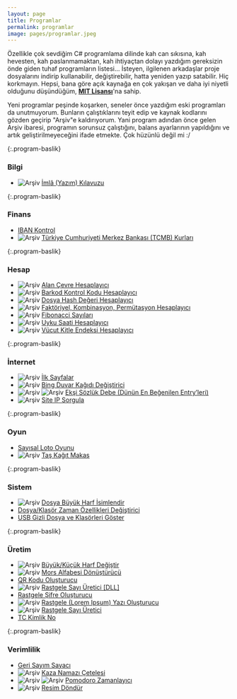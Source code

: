 ```yaml
---
layout: page
title: Programlar
permalink: programlar
image: pages/programlar.jpeg
---
```

Özellikle çok sevdiğim C# programlama dilinde kah can sıkısına, kah hevesten, kah paslanmamaktan, kah ihtiyaçtan dolayı yazdığım gereksizin önde giden tuhaf programların listesi... İsteyen, ilgilenen arkadaşlar proje dosyalarını indirip kullanabilir, değiştirebilir, hatta yeniden yazıp satabilir. Hiç korkmayın. Hepsi, bana göre açık kaynağa en çok yakışan ve daha iyi niyetli olduğunu düşündüğüm, **[MIT Lisansı](https://choosealicense.com/licenses/mit)**'na sahip.

Yeni programlar peşinde koşarken, seneler önce yazdığım eski programları da unutmuyorum. Bunların çalıştıklarını teyit edip ve kaynak kodlarını gözden geçirip "Arşiv"e kaldırıyorum. Yani program adından önce gelen Arşiv ibaresi, programın sorunsuz çalıştığını, balans ayarlarının yapıldığını ve artık geliştirilmeyeceğini ifade etmekte. Çok hüzünlü değil mi :/ 

{:.program-baslik}
### Bilgi
* ![Arşiv](https://img.shields.io/badge/Arşiv-orange.svg?style=flat) [İmlâ (Yazım) Kılavuzu](/programlar/imla-yazim-kilavuzu)

{:.program-baslik}
### Finans
* [IBAN Kontrol](/programlar/iban-kontrol)
* ![Arşiv](https://img.shields.io/badge/Arşiv-orange.svg?style=flat) [Türkiye Cumhuriyeti Merkez Bankası (TCMB) Kurları](/programlar/tcmb-kurlari)

{:.program-baslik}
### Hesap
* ![Arşiv](https://img.shields.io/badge/Arşiv-orange.svg?style=flat) [Alan Çevre Hesaplayıcı](/programlar/alan-cevre-hesaplayici)
* ![Arşiv](https://img.shields.io/badge/Arşiv-orange.svg?style=flat) [Barkod Kontrol Kodu Hesaplayıcı](/programlar/barkod-kontrol-kodu-hesaplayici)
* ![Arşiv](https://img.shields.io/badge/Arşiv-orange.svg?style=flat) [Dosya Hash Değeri Hesaplayıcı](/programlar/dosya-hash-degeri-hesaplayici)
* ![Arşiv](https://img.shields.io/badge/Arşiv-orange.svg?style=flat) [Faktöriyel, Kombinasyon, Permütasyon Hesaplayıcı](/programlar/fkp-hesaplayici)
* ![Arşiv](https://img.shields.io/badge/Arşiv-orange.svg?style=flat) [Fibonacci Sayıları](/programlar/fibonacci-sayilari)
* ![Arşiv](https://img.shields.io/badge/Arşiv-orange.svg?style=flat) [Uyku Saati Hesaplayıcı](/programlar/uyku-saati-hesaplayici)
* ![Arşiv](https://img.shields.io/badge/Arşiv-orange.svg?style=flat) [Vücut Kitle Endeksi Hesaplayıcı](/programlar/vucut-kitle-endeksi-hesaplayici)

{:.program-baslik}
### İnternet
* ![Arşiv](https://img.shields.io/badge/GitHub-gray.svg?style=flat) [İlk Sayfalar](/programlar/ilk-sayfalar)
* ![Arşiv](https://img.shields.io/badge/GitHub-gray.svg?style=flat) [Bing Duvar Kağıdı Değiştirici](/programlar/bing-duvar-kagidi-degistirici) 
* ![Arşiv](https://img.shields.io/badge/Arşiv-orange.svg?style=flat) ![Arşiv](https://img.shields.io/badge/GitHub-gray.svg?style=flat) [Ekşi Sözlük Debe (Dünün En Beğenilen Entry’leri)](/programlar/eksi-sozluk-debe)
* ![Arşiv](https://img.shields.io/badge/Arşiv-orange.svg?style=flat) [Site IP Sorgula](/programlar/site-ip-sorgula)

{:.program-baslik}
### Oyun
* [Sayısal Loto Oyunu](/programlar/sayisal-loto)
* ![Arşiv](https://img.shields.io/badge/Arşiv-orange.svg?style=flat) [Taş Kağıt Makas](/programlar/tas-kagit-makas)

{:.program-baslik}
### Sistem
* ![Arşiv](https://img.shields.io/badge/Arşiv-orange.svg?style=flat) [Dosya Büyük Harf İsimlendir](/programlar/dosya-buyuk-harf-isimlendir)
* [Dosya/Klasör Zaman Özellikleri Değiştirici](/programlar/dosya-klasor-zaman-ozellikleri-degistirici)
* [USB Gizli Dosya ve Klasörleri Göster](/programlar/usb-gizli-dosya-ve-klasorleri-goster)

{:.program-baslik}
### Üretim
* ![Arşiv](https://img.shields.io/badge/Arşiv-orange.svg?style=flat) [Büyük/Küçük Harf Değiştir](/programlar/buyuk-kucuk-harf-degistir)
* ![Arşiv](https://img.shields.io/badge/Arşiv-orange.svg?style=flat) [Mors Alfabesi Dönüştürücü](/programlar/mors-alfabesi-donusturucu)
* [QR Kodu Oluşturucu](/programlar/qr-kod-olusturucu)
* ![Arşiv](https://img.shields.io/badge/Arşiv-orange.svg?style=flat) [Rastgele Sayı Üretici [DLL]](/programlar/rastgele-sayi-uretici-dll)
* [Rastgele Şifre Oluşturucu](/programlar/rastgele-sifre-olusturucu)
* ![Arşiv](https://img.shields.io/badge/Arşiv-orange.svg?style=flat) [Rastgele (Lorem Ipsum) Yazı Oluşturucu](/programlar/rastgele-yazi-olusturucu)
* ![Arşiv](https://img.shields.io/badge/Arşiv-orange.svg?style=flat) [Rastgele Sayı Üretici](/programlar/rastgele-sayi-uretici)
* [TC Kimlik No](/programlar/tc-kimlik-no)

{:.program-baslik}
### Verimlilik
* [Geri Sayım Sayacı](/programlar/geri-sayim-sayaci)
* ![Arşiv](https://img.shields.io/badge/Arşiv-orange.svg?style=flat) [Kaza Namazı Çetelesi](/programlar/kaza-namazi-cetelesi)
* ![Arşiv](https://img.shields.io/badge/Arşiv-orange.svg?style=flat) ![Arşiv](https://img.shields.io/badge/GitHub-gray.svg?style=flat) [Pomodoro Zamanlayıcı](/programlar/pomodoro-zamanlayici)
* ![Arşiv](https://img.shields.io/badge/Arşiv-orange.svg?style=flat) [Resim Döndür](/programlar/resim-dondur)